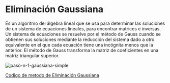 # Eliminación Gaussiana

Es un algoritmo del álgebra lineal que se usa para determinar las soluciones de un sistema de ecuaciones lineales, para encontrar matrices e inversas. Un sistema de ecuaciones se resuelve por el método de Gauss cuando se obtienen sus soluciones mediante la reducción del sistema dado a otro equivalente en el que cada ecuación tiene una incógnita menos que la anterior. El método de Gauss transforma la matriz de coeficientes en una matriz triangular superior.

![paso-n-1-gaussiana-simple](https://user-images.githubusercontent.com/42184192/48984226-e4ed2780-f0be-11e8-8431-42dca163f7f4.jpg)

[Codigo de metodo de Eliminación Gaussiana](https://github.com/Azazyro/Metodos-Numericos-/blob/master/Eliminacion%20Gaussiana/Codigo%20de%20eliminacion%20gaussiana.py)
